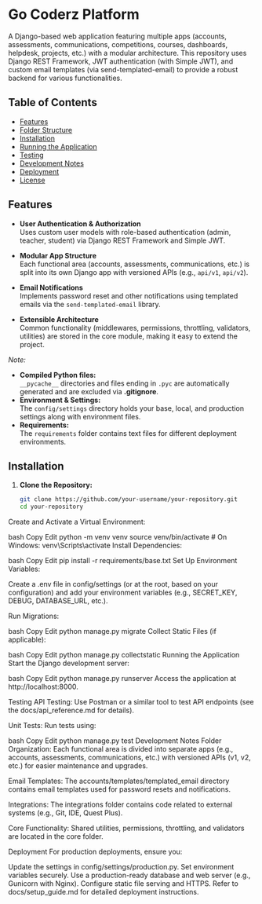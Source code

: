 
# Go Coderz Platform

A Django-based web application featuring multiple apps (accounts, assessments, communications, competitions, courses, dashboards, helpdesk, projects, etc.) with a modular architecture. This repository uses Django REST Framework, JWT authentication (with Simple JWT), and custom email templates (via send-templated-email) to provide a robust backend for various functionalities.

## Table of Contents

- [Features](#features)
- [Folder Structure](#folder-structure)
- [Installation](#installation)
- [Running the Application](#running-the-application)
- [Testing](#testing)
- [Development Notes](#development-notes)
- [Deployment](#deployment)
- [License](#license)

## Features

- **User Authentication & Authorization**  
  Uses custom user models with role-based authentication (admin, teacher, student) via Django REST Framework and Simple JWT.

- **Modular App Structure**  
  Each functional area (accounts, assessments, communications, etc.) is split into its own Django app with versioned APIs (e.g., `api/v1`, `api/v2`).

- **Email Notifications**  
  Implements password reset and other notifications using templated emails via the `send-templated-email` library.

- **Extensible Architecture**  
  Common functionality (middlewares, permissions, throttling, validators, utilities) are stored in the core module, making it easy to extend the project.


*Note:*  
- **Compiled Python files:**  
  `__pycache__` directories and files ending in `.pyc` are automatically generated and are excluded via **.gitignore**.
- **Environment & Settings:**  
  The `config/settings` directory holds your base, local, and production settings along with environment files.
- **Requirements:**  
  The `requirements` folder contains text files for different deployment environments.

## Installation

1. **Clone the Repository:**

   ```bash
   git clone https://github.com/your-username/your-repository.git
   cd your-repository

Create and Activate a Virtual Environment:

bash
Copy
Edit
python -m venv venv
source venv/bin/activate  # On Windows: venv\Scripts\activate
Install Dependencies:

bash
Copy
Edit
pip install -r requirements/base.txt
Set Up Environment Variables:

Create a .env file in config/settings (or at the root, based on your configuration) and add your environment variables (e.g., SECRET_KEY, DEBUG, DATABASE_URL, etc.).

Run Migrations:

bash
Copy
Edit
python manage.py migrate
Collect Static Files (if applicable):

bash
Copy
Edit
python manage.py collectstatic
Running the Application
Start the Django development server:

bash
Copy
Edit
python manage.py runserver
Access the application at http://localhost:8000.

Testing
API Testing:
Use Postman or a similar tool to test API endpoints (see the docs/api_reference.md for details).

Unit Tests:
Run tests using:

bash
Copy
Edit
python manage.py test
Development Notes
Folder Organization:
Each functional area is divided into separate apps (e.g., accounts, assessments, communications, etc.) with versioned APIs (v1, v2, etc.) for easier maintenance and upgrades.

Email Templates:
The accounts/templates/templated_email directory contains email templates used for password resets and notifications.

Integrations:
The integrations folder contains code related to external systems (e.g., Git, IDE, Quest Plus).

Core Functionality:
Shared utilities, permissions, throttling, and validators are located in the core folder.

Deployment
For production deployments, ensure you:

Update the settings in config/settings/production.py.
Set environment variables securely.
Use a production-ready database and web server (e.g., Gunicorn with Nginx).
Configure static file serving and HTTPS.
Refer to docs/setup_guide.md for detailed deployment instructions.

